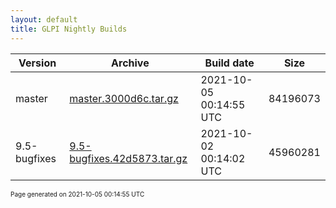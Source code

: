 ```yaml
---
layout: default
title: GLPI Nightly Builds
---
```


Version|Archive|Build date|Size
---|---|---|---
master|[master.3000d6c.tar.gz](master.3000d6c.tar.gz)|2021-10-05 00:14:55 UTC|84196073
9.5-bugfixes|[9.5-bugfixes.42d5873.tar.gz](9.5-bugfixes.42d5873.tar.gz)|2021-10-02 00:14:02 UTC|45960281

<font size="1">Page generated on 2021-10-05 00:14:55 UTC</font>
